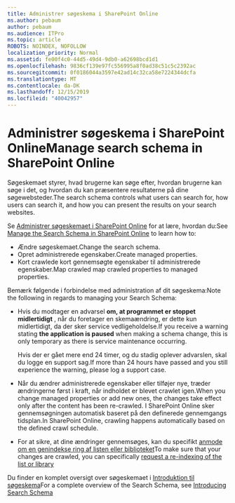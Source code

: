 ```yaml
---
title: Administrer søgeskema i SharePoint Online
ms.author: pebaum
author: pebaum
ms.audience: ITPro
ms.topic: article
ROBOTS: NOINDEX, NOFOLLOW
localization_priority: Normal
ms.assetid: fe00f4c0-44d5-49d4-9db0-a62698bcd1d1
ms.openlocfilehash: 9836cf139e97fc556995a8f0ad38c51c5c2392ac
ms.sourcegitcommit: 0f0186044a3597e42ad14c32ca58e7224344dcfa
ms.translationtype: MT
ms.contentlocale: da-DK
ms.lasthandoff: 12/15/2019
ms.locfileid: "40042957"
---
```

# <a name="manage-search-schema-in-sharepoint-online"></a><span data-ttu-id="645c0-102">Administrer søgeskema i SharePoint Online</span><span class="sxs-lookup"><span data-stu-id="645c0-102">Manage search schema in SharePoint Online</span></span>

<span data-ttu-id="645c0-103">Søgeskemaet styrer, hvad brugerne kan søge efter, hvordan brugerne kan søge i det, og hvordan du kan præsentere resultaterne på dine søgewebsteder.</span><span class="sxs-lookup"><span data-stu-id="645c0-103">The search schema controls what users can search for, how users can search it, and how you can present the results on your search websites.</span></span> 

<span data-ttu-id="645c0-104">Se [Administrer søgeskemaet i SharePoint Online](https://docs.microsoft.com/sharepoint/manage-search-schema) for at lære, hvordan du:</span><span class="sxs-lookup"><span data-stu-id="645c0-104">See [Manage the Search Schema in SharePoint Online](https://docs.microsoft.com/sharepoint/manage-search-schema) to learn how to:</span></span> 
- <span data-ttu-id="645c0-105">Ændre søgeskemaet.</span><span class="sxs-lookup"><span data-stu-id="645c0-105">Change the search schema.</span></span>
- <span data-ttu-id="645c0-106">Opret administrerede egenskaber.</span><span class="sxs-lookup"><span data-stu-id="645c0-106">Create managed properties.</span></span>
- <span data-ttu-id="645c0-107">Kort crawlede kort gennemsøgte egenskaber til administrerede egenskaber.</span><span class="sxs-lookup"><span data-stu-id="645c0-107">Map crawled map crawled properties to managed properties.</span></span>

<span data-ttu-id="645c0-108">Bemærk følgende i forbindelse med administration af dit søgeskema:</span><span class="sxs-lookup"><span data-stu-id="645c0-108">Note the following in regards to managing your Search Schema:</span></span>

- <span data-ttu-id="645c0-109">Hvis du modtager en advarsel **om, at programmet er stoppet midlertidigt** , når du foretager en skemaændring, er dette kun midlertidigt, da der sker service vedligeholdelse.</span><span class="sxs-lookup"><span data-stu-id="645c0-109">If you receive a warning stating **the application is paused** when making a schema change, this is only temporary as there is service maintenance occurring.</span></span> 

    <span data-ttu-id="645c0-110">Hvis der er gået mere end 24 timer, og du stadig oplever advarslen, skal du logge en support sag.</span><span class="sxs-lookup"><span data-stu-id="645c0-110">If more than 24 hours have passed and you still experience the warning, please log a support case.</span></span>
- <span data-ttu-id="645c0-111">Når du ændrer administrerede egenskaber eller tilføjer nye, træder ændringerne først i kraft, når indholdet er blevet crawlet igen.</span><span class="sxs-lookup"><span data-stu-id="645c0-111">When you change managed properties or add new ones, the changes take effect only after the content has been re-crawled.</span></span> <span data-ttu-id="645c0-112">I SharePoint Online sker gennemsøgningen automatisk baseret på den definerede gennemgangs tidsplan.</span><span class="sxs-lookup"><span data-stu-id="645c0-112">In SharePoint Online, crawling happens automatically based on the defined crawl schedule.</span></span>
- <span data-ttu-id="645c0-113">For at sikre, at dine ændringer gennemsøges, kan du specifikt [anmode om en genindekse ring af listen eller biblioteket](https://docs.microsoft.com/sharepoint/manage-search-schema#request-re-indexing-of-a-document-library-or-list)</span><span class="sxs-lookup"><span data-stu-id="645c0-113">To make sure that your changes are crawled, you can specifically [request a re-indexing of the list or library](https://docs.microsoft.com/sharepoint/manage-search-schema#request-re-indexing-of-a-document-library-or-list)</span></span> 

<span data-ttu-id="645c0-114">Du finder en komplet oversigt over søgeskemaet i [Introduktion til søgeskema](https://blogs.technet.microsoft.com/tothesharepoint/2012/11/25/introducing-search-schema-for-sharepoint-2013/)</span><span class="sxs-lookup"><span data-stu-id="645c0-114">For a complete overview of the Search Schema, see [Introducing Search Schema](https://blogs.technet.microsoft.com/tothesharepoint/2012/11/25/introducing-search-schema-for-sharepoint-2013/)</span></span> 


